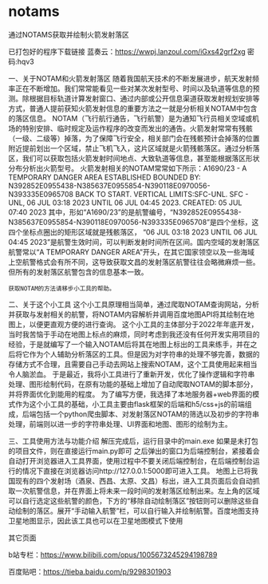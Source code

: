 # notams
通过NOTAMS获取并绘制火箭发射落区

已打包好的程序下载链接
蓝奏云：https://wwpj.lanzoul.com/iGxs42grf2xg 密码:hqv3

一、关于NOTAM和火箭发射落区
	随着我国航天技术的不断发展进步，航天发射频率正在不断增加。我们常常能看见一些对某次发射型号、时间以及轨道等信息的预测。除根据目标轨道计算发射窗口、通过内部或公开信息渠道获取发射规划安排等方式，普通人提前获知火箭发射信息的重要方法之一就是分析相关NOTAM中包含的落区信息。
	NOTAM（飞行航行通告，飞行航警）是为通知飞行员相关空域或机场的特别安排、临时规定及运作程序的改变而发出的通告。火箭发射常常有残骸（一级、二级等）掉落，为了保障飞行安全，相关部门会在残骸预计会掉落的位置附近提前划出一个区域，禁止飞机飞入，这片区域就是火箭残骸落区。通过分析落区，我们可以获取包括火箭发射时间地点、大致轨道等信息，甚至能根据落区形状分布分析出火箭型号。
	火箭发射相关的NOTAM常常如下所示：A1690/23 - A TEMPORARY DANGER AREA ESTABLISHED BOUNDED BY: N392852E0955438-N385637E0955854-N390118E0970056-N393335E0965708 BACK TO START. VERTICAL LIMITS:SFC-UNL. SFC - UNL, 06 JUL 03:18 2023 UNTIL 06 JUL 04:45 2023. CREATED: 05 JUL 07:40 2023
	其中，形如“A1690/23”的是航警编号，“N392852E0955438-N385637E0955854-N390118E0970056-N393335E0965708”是四个坐标，这四个坐标点圈出的矩形区域就是残骸落区， “06 JUL 03:18 2023 UNTIL 06 JUL 04:45 2023”是航警生效时间，可以判断发射时间所在区间。国内空域的发射落区航警常以“A TEMPORARY DANGER AREA”开头，在其它国家领空以及一些海域上空航警格式会有所不同，这导致获取文昌的发射落区航警往往会略微麻烦一些。但所有的发射落区航警包含的信息基本一致。

	获取NOTAM的方法请移步小工具的帮助。
 
二、关于这个小工具
	这个小工具原理相当简单，通过爬取NOTAM查询网站，分析并获取与发射相关的航警，将NOTAM内容解析并调用百度地图API将其绘制在地图上，以便更直观方便的进行查询。
	这个小工具的主体部分于2022年年底开发，当时我苦恼于手动在地图上标点的麻烦，同时考虑到我还没有任何开发实用项目的经验，于是就编写了一个输入NOTAM后将其在地图上标出的工具来练手，并在之后将它作为个人辅助分析落区的工具。但是因为对字符串的处理不够完善，数据的存储方式不合理，且需要自己手动去网站上搜索NOTAM，这个工具使用起来相当令人脑淤血。
	于是最近，我将小工具进行了重新开发，优化了操作逻辑和字符串处理、图形绘制代码，在原有功能的基础上增加了自动爬取NOTAM的脚本部分，并将界面优化到能用的程度。
	为了编写方便，我选择了本地服务器+web界面的模式作为这个小工具的基础，小工具主要由flask框架的后端和h5/css+js的前端组成，后端包括一个python爬虫脚本、对发射落区NOTAM的筛选以及初步的字符串处理，前端则以进一步的字符串处理、UI界面和地图、图形的绘制为主。

三、工具使用方法与功能介绍
	解压完成后，运行目录中的main.exe
	如果是未打包的项目文件，则在直接运行main.py即可
	之后弹出的窗口为后端控制台，紧接着会自动打开浏览器进入工具界面，使用过程中不要关闭后端控制台，在后端控制台运行的情况下直接在浏览器访问http://127.0.0.1:5000即可进入工具。
	地图上已将我国现有的四个发射场（酒泉、西昌、太原、文昌）标出，进入工具页面后会自动抓取一次航警信息，并在界面上将未来一段时间的发射落区绘制出来。左上角的区域可以自行选定这些航警的颜色，下方的“移除自动绘制落区”按钮则可以删除这些自动绘制的落区。展开“手动输入航警”栏，可以自行输入并绘制航警。百度地图支持卫星地图显示，因此该工具也可以在卫星地图模式下使用

其它页面

b站专栏：https://www.bilibili.com/opus/1005673245294198789

百度贴吧：https://tieba.baidu.com/p/9298301903